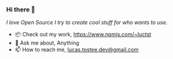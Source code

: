 ### Hi there 👋

*I love Open Source I try to create cool stuff for who wants to use.*

- 📦 Check out my work, https://www.npmjs.com/~luctst
- 💬 Ask me about, Anything
- 📫 How to reach me, lucas.tostee.dev@gmail.com
